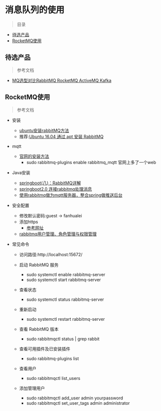 # 消息队列的使用

> 目录

* [待选产品](#待选产品)
* [RocketMQ使用](#rocketmq使用)


## 待选产品


> 参考文档


* [MQ选型对比RabbitMQ RocketMQ ActiveMQ Kafka](https://blog.csdn.net/oMaverick1/article/details/51331004)






## RocketMQ使用

> 参考文档

* 安装
    * [ubuntu安装rabbitMQ方法](https://jingyan.baidu.com/article/d3b74d64151d351f77e609e8.html)
    * 推荐:[Ubuntu 16.04 通过 apt 安装 RabbitMQ ](http://blog.51cto.com/walkerqt/2065470)
* mqtt
    * [官网的安装方法](http://www.rabbitmq.com/web-mqtt.html)
        * sudo rabbitmq-plugins enable rabbitmq_mqtt 官网上多了一个web
    
* Java安装    
    * [springboot(八)：RabbitMQ详解](#https://www.cnblogs.com/ityouknow/p/6120544.html)
    * [springboot2.0 连接rabbitmq处理消息](https://www.2cto.com/kf/201804/738015.html)
    * [使用rabbitmq做为mqtt服务器，整合spring做推送后台](https://my.oschina.net/u/1047640/blog/819418)

* 安全配置
    * 修改默认密码:guest -> fanhualei
    * 添加https
        * [参考网址](https://www.2cto.com/kf/201804/739624.html)
    * [rabbitmq用户管理、角色管理与权限管理](https://www.cnblogs.com/java-zhao/p/5670476.html)


* 常见命令
    * 访问路径:http://localhost:15672/
    * 启动 RabbitMQ 服务
        * sudo systemctl enable rabbitmq-server
        * sudo systemctl start rabbitmq-server
    * 查看状态
        * sudo systemctl status rabbitmq-server
    * 重新启动
        * sudo systemctl restart rabbitmq-server
        
    * 查看 RabbitMQ 版本
        * sudo rabbitmqctl status | grep rabbit
    * 查看可用插件及已安装插件
        * sudo rabbitmq-plugins list
    * 查看用户
        * sudo rabbitmqctl list_users
    * 添加管理用户
        * sudo rabbitmqctl add_user admin yourpassword
        * sudo rabbitmqctl set_user_tags admin administrator        
                      